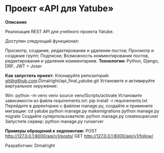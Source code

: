 # Проект «API для Yatube»
**Описание**

Реализация REST API для учебного проекта Yatube.

Доступен следующий функционал:

Просмотр, создание, редактирование и удаление постов;
Просмотр и создание групп;
Подписки;
Возможность комментирования постов, редактирования и удаления комментариев.
**Технологии:**
Python, Django, DRF, JWT + Joser

**Как запустить проект:**
Клонируйте репозиторий:
git@github.com:Dimalright/api_final_yatube.git
Установите и активируйте виртуальное окружение:

Win:
python -m venv venv
source venv/Scripts/activate
Установите зависимости из файла requirements.txt:
pip install -r requirements.txt
Перейдите в директорию с файлом manage.py, создайте и примените миграции:
cd yatube
python manage.py makemigrations
python manage.py migrate
Создайте суперпользователя:
python manage.py createsuperuser
Запустите сервер:
python manage.py runserver

**Примеры обращений к эндпоинтам:**
POST http://127.0.0.1:8000/api/v1/posts/
GET http://127.0.0.1:8000/api/v1/follow/

Разработчик:
Dimalright
